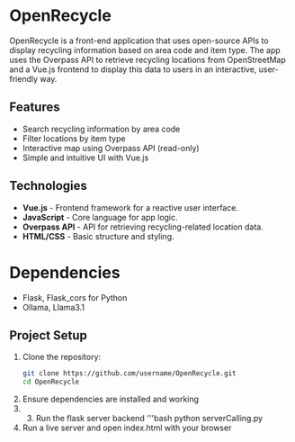 # OpenRecycle

OpenRecycle is a front-end application that uses open-source APIs to display recycling information based on area code and item type. The app uses the Overpass API to retrieve recycling locations from OpenStreetMap and a Vue.js frontend to display this data to users in an interactive, user-friendly way.

## Features

- Search recycling information by area code
- Filter locations by item type
- Interactive map using Overpass API (read-only)
- Simple and intuitive UI with Vue.js

## Technologies

- **Vue.js** - Frontend framework for a reactive user interface.
- **JavaScript** - Core language for app logic.
- **Overpass API** - API for retrieving recycling-related location data.
- **HTML/CSS** - Basic structure and styling.

# Dependencies
- Flask, Flask_cors for Python
- Ollama, Llama3.1

## Project Setup

1. Clone the repository:
   ```bash
   git clone https://github.com/username/OpenRecycle.git
   cd OpenRecycle
2. Ensure dependencies are installed and working
3. 3. Run the flask server backend
   '''bash
   python serverCalling.py
4. Run a live server and open index.html with your browser

